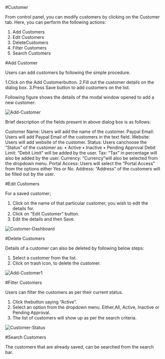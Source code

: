 #Customer

From control panel, you can modify customers by clicking on the Customer tab. Here, you can perform the following actions:

1. Add Customers
2. Edit Customers
3. DeleteCustomers
4. Filter Customers
5. Search Customers

#Add Customer

Users can add customers by following the simple procedure.

1.Click on the Add Customerbutton.
2.Fill out the customer details on the dialog box.
3.Press Save button to add customers on the list. 

Following figure shows the details of the modal window opened to add a new customer:

<img src="https://raw.githubusercontent.com/digipigeon/connexcs-user-docs/master/img/add-customer.png" alt="Add-Customer"/>

Brief description of the fields present in above dialog box is as follows:

Customer Name: Users will add the name of the customer.
Paypal Email: Users will add Paypal Email of the customers in the text field.
Website: Users will add website of the customer.
Status:	Users canchoose the “Status” of the customer as:
	• Active
	• Inactive
	• Pending Approval
Debit Limit: “Debit Limit” will be added by the user.
Tax: “Tax” in percentage will also be added by the user.
Currency: “Currency”will also be selected from the dropdown menu.
Portal Access: Users will select the “Portal Access” from the options either Yes or No.
Address: “Address” of the customers will be filled out by the user. 

#Edit Customers

For a saved customer;
1. Click on the name of that particular customer, you wish to edit the details for.
2. Click on “Edit Customer” button.
3. Edit the details and then Save.

<img src="https://raw.githubusercontent.com/digipigeon/connexcs-user-docs/master/img/customer-dashboard.png" alt="Customer-Dashboard"/>

#Delete Customers

Details of a customer can also be deleted by following below steps:

1. Select a customer from the list.
2. Click on trash icon, to delete the customer.

<img src="https://raw.githubusercontent.com/digipigeon/connexcs-user-docs/master/img/add-Customer1.png" alt="Add-Customer1"/>

#Filter Customers

Users can filter the customers as per their current status.
1. Click thebutton saying “Active”.
2. Select an option from the dropdown menu. Either,All, Active, Inactive or Pending Approval.
3. The list of customers will show up as per the search criteria.

<img src="https://raw.githubusercontent.com/digipigeon/connexcs-user-docs/master/img/customer-status.png" alt="Customer-Status"/>

#Search Customers

The customers that are already saved, can be searched from the search bar.
